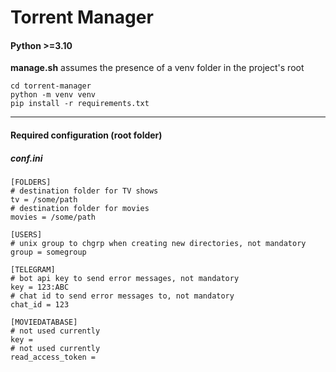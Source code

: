 # Torrent Manager

#### Python >=3.10

**manage.sh** assumes the presence of a venv folder in the project's root

    cd torrent-manager
    python -m venv venv
    pip install -r requirements.txt

-------------------------

#### Required configuration (root folder)

##### conf.ini

    [FOLDERS]
    # destination folder for TV shows
    tv = /some/path
    # destination folder for movies
    movies = /some/path

    [USERS]
    # unix group to chgrp when creating new directories, not mandatory
    group = somegroup

    [TELEGRAM]
    # bot api key to send error messages, not mandatory
    key = 123:ABC
    # chat id to send error messages to, not mandatory
    chat_id = 123

    [MOVIEDATABASE]
    # not used currently 
    key = 
    # not used currently
    read_access_token = 

